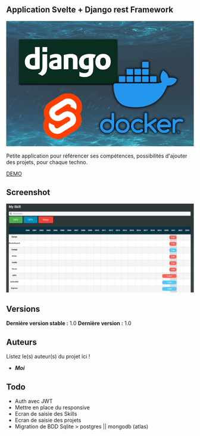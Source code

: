 ## Application Svelte + Django rest Framework



![dockerize-django-svelte-app.png](./img/dockerize-django-svelte-app.png)


Petite application pour référencer ses compétences, possibilités d'ajouter des projets, pour chaque techno.

<a href="https://techprez.tk/" target="_blank">DEMO</a>

## Screenshot

![2021-10-31 16_09_37-Svelte app.jpg](./img/2021-10-31_16_09_37-Svelte_app.jpg)


## Versions


**Dernière version stable :** 1.0
**Dernière version :** 1.0


## Auteurs
Listez le(s) auteur(s) du projet ici !
* _**Moi**_

## Todo 

* Auth avec JWT
* Mettre en place du responsive
* Ecran de saisie des Skills
* Ecran de saisie des projets
* Migration de BDD Sqlite > postgres || mongodb (atlas)
